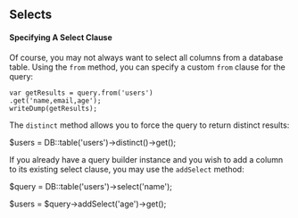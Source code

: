 ## Selects

#### Specifying A Select Clause

Of course, you may not always want to select all columns from a database table. Using the `from` method, you can specify a custom `from` clause for the query:

```
var getResults = query.from('users')
.get('name,email,age');
writeDump(getResults);
```



The `distinct` method allows you to force the query to return distinct results:

$users = DB::table('users')->distinct()->get();

If you already have a query builder instance and you wish to add a column to its existing select clause, you may use the `addSelect` method:

$query = DB::table('users')->select('name');

$users = $query->addSelect('age')->get();

